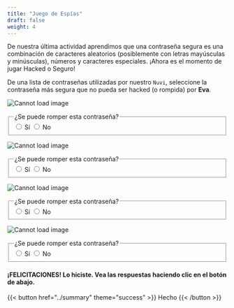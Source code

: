 ```yaml
---
title: "Juego de Espías"
draft: false
weight: 4
---
```


De nuestra última actividad aprendimos que una contraseña segura es una combinación de caracteres aleatorios (posiblemente con letras mayúsculas y minúsculas), números y caracteres especiales. ¡Ahora es el momento de jugar Hacked o Seguro! 

De una lista de contraseñas utilizadas por nuestro `Nuvi`, seleccione la contraseña más segura que no pueda ser hacked (o rompida) por **Eva**.

![Cannot load image](../img/pwd1.png?height=450px&classes=border,shadow)
<fieldset>  
  <legend>¿Se puede romper esta contraseña?</legend>
  <input type="radio" id="notify-on1" name="notify1" value="on" >
  <label for="notify-on">Sí</label>
  <input type="radio" id="notify-off1" name="notify1" value="off">
  <label for="notify-off">No</label>
</fieldset>

![Cannot load image](../img/pwd2.png?height=450px&classes=border,shadow)
<fieldset>  
  <legend>¿Se puede romper esta contraseña?</legend>
  <input type="radio" id="notify-on2" name="notify2" value="on" >
  <label for="notify-on">Sí</label>
  <input type="radio" id="notify-off2" name="notify2" value="off">
  <label for="notify-off">No</label>
</fieldset>

![Cannot load image](../img/pwd3.png?height=450px&classes=border,shadow)
<fieldset>  
  <legend>¿Se puede romper esta contraseña?</legend>
  <input type="radio" id="notify-on3" name="notify3" value="on" >
  <label for="notify-on">Sí</label>
  <input type="radio" id="notify-off3" name="notify3" value="off">
  <label for="notify-off">No</label>
</fieldset> 

![Cannot load image](../img/pwd4.png?height=450px&classes=border,shadow)
<fieldset>  
  <legend>¿Se puede romper esta contraseña?</legend>
  <input type="radio" id="notify-on4" name="notify4" value="on" >
  <label for="notify-on">Sí</label>
  <input type="radio" id="notify-off4" name="notify4" value="off">
  <label for="notify-off">No</label>
</fieldset>

#### ¡FELICITACIONES! Lo hiciste. Vea las respuestas haciendo clic en el botón de abajo.

{{< button href="../summary" theme="success" >}} Hecho {{< /button >}}